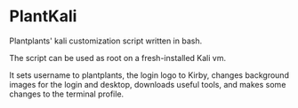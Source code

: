# PlantKali
Plantplants' kali customization script written in bash.

The script can be used as root on a fresh-installed Kali vm.

It sets username to plantplants, the login logo to Kirby, changes background images for the login and desktop,
  downloads useful tools, and makes some changes to the terminal profile.
